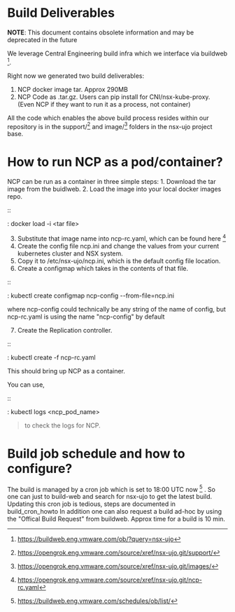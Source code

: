 Build Deliverables
==================

**NOTE**: This document contains obsolete information and may be
deprecated in the future

We leverage Central Engineering build infra which we interface via
buildweb [^1].

Right now we generated two build deliverables:

1.  NCP docker image tar. Approx 290MB
2.  NCP Code as .tar.gz. Users can pip install for CNI/nsx-kube-proxy.
    (Even NCP if they want to run it as a process, not container)

All the code which enables the above build process resides within our
repository is in the support/[^2] and image/[^3] folders in the nsx-ujo
project base.

How to run NCP as a pod/container?
==================================

NCP can be run as a container in three simple steps: 1. Download the tar
image from the buidlweb. 2. Load the image into your local docker images
repo.

::

:   docker load -i &lt;tar file&gt;

3.  Substitute that image name into ncp-rc.yaml, which can be found here
    [^4]
4.  Create the config file ncp.ini and change the values from your
    current kubernetes cluster and NSX system.
5.  Copy it to /etc/nsx-ujo/ncp.ini, which is the default config
    file location.
6.  Create a configmap which takes in the contents of that file.

::

:   kubectl create configmap ncp-config --from-file=ncp.ini

where ncp-config could technically be any string of the name of config,
but ncp-rc.yaml is using the name "ncp-config" by default

7.  Create the Replication controller.

::

:   kubectl create -f ncp-rc.yaml

This should bring up NCP as a container.

You can use,

::

:   kubectl logs &lt;ncp\_pod\_name&gt;

> to check the logs for NCP.

Build job schedule and how to configure?
========================================

The build is managed by a cron job which is set to 18:00 UTC now [^5] .
So one can just to build-web and search for nsx-ujo to get the latest
build. Updating this cron job is tedious, steps are documented in
build\_cron\_howto In addition one can also request a build ad-hoc by
using the "Offical Build Request" from buildweb. Approx time for a build
is 10 min.

[^1]: <https://buildweb.eng.vmware.com/ob/?query=nsx-ujo>

[^2]: <https://opengrok.eng.vmware.com/source/xref/nsx-ujo.git/support/>

[^3]: <https://opengrok.eng.vmware.com/source/xref/nsx-ujo.git/images/>

[^4]: <https://opengrok.eng.vmware.com/source/xref/nsx-ujo.git/ncp-rc.yaml>

[^5]: <https://buildweb.eng.vmware.com/schedules/ob/list/>
